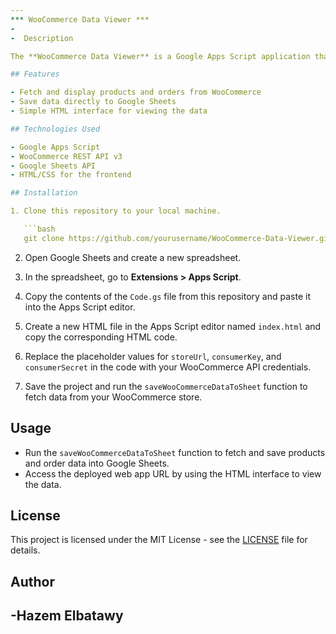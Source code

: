 ```yaml
---
*** WooCommerce Data Viewer ***
-
-  Description

The **WooCommerce Data Viewer** is a Google Apps Script application that fetches data from a WooCommerce store and displays it in Google Sheets. The app allows users to retrieve product and order information using the WooCommerce REST API, making it easy to manage and analyze e-commerce data.

## Features

- Fetch and display products and orders from WooCommerce
- Save data directly to Google Sheets
- Simple HTML interface for viewing the data

## Technologies Used

- Google Apps Script
- WooCommerce REST API v3
- Google Sheets API
- HTML/CSS for the frontend

## Installation

1. Clone this repository to your local machine.

   ```bash
   git clone https://github.com/yourusername/WooCommerce-Data-Viewer.git
   ```

2. Open Google Sheets and create a new spreadsheet.

3. In the spreadsheet, go to **Extensions > Apps Script**.

4. Copy the contents of the `Code.gs` file from this repository and paste it into the Apps Script editor.

5. Create a new HTML file in the Apps Script editor named `index.html` and copy the corresponding HTML code.

6. Replace the placeholder values for `storeUrl`, `consumerKey`, and `consumerSecret` in the code with your WooCommerce API credentials.

7. Save the project and run the `saveWooCommerceDataToSheet` function to fetch data from your WooCommerce store.

## Usage

- Run the `saveWooCommerceDataToSheet` function to fetch and save products and order data into Google Sheets.
- Access the deployed web app URL by using the HTML interface to view the data.

## License

This project is licensed under the MIT License - see the [LICENSE](LICENSE) file for details.

## Author

-Hazem Elbatawy 
---
```


